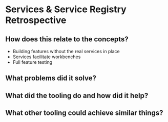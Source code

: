 # Services & Service Registry Retrospective

## How does this relate to the concepts?

* Building features without the real services in place
* Services facilitate workbenches
* Full feature testing

## What problems did it solve?

## What did the tooling do and how did it help?

## What other tooling could achieve similar things?
